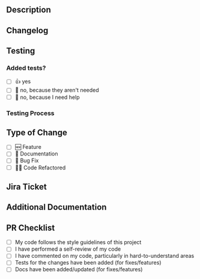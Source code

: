 ## Description

<!--- Provide a brief description of the problem -->

## Changelog

<!--- Add a description of the changes made -->

## Testing

### Added tests?

- [ ] 👍 yes
- [ ] 🙅 no, because they aren't needed
- [ ] 🙋 no, because I need help

### Testing Process

<!--- Explain the testing process, if applicable -->

## Type of Change

<!--- Mark an X in all that apply -->

- [ ] :new: Feature
- [ ] :book: Documentation
- [ ] :bug: Bug Fix
- [ ] 🧑‍💻 Code Refactored

## Jira Ticket

<!--- Link to the Jira ticket associated with this task -->

## Additional Documentation

<!---
Use this section if needed. Delete it if not used. 
Add here any link to external documents like Confluence Page, Google Docs
-->

## PR Checklist

<!--- Please check if the PR fulfills these requirements -->

- [ ] My code follows the style guidelines of this project
- [ ] I have performed a self-review of my code
- [ ] I have commented on my code, particularly in hard-to-understand areas
- [ ] Tests for the changes have been added (for fixes/features)
- [ ] Docs have been added/updated (for fixes/features)
